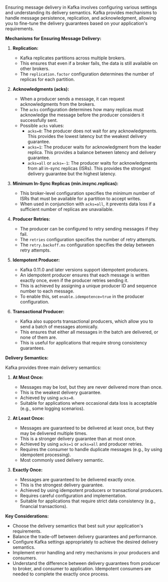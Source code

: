 Ensuring message delivery in Kafka involves configuring various settings and understanding its delivery semantics. Kafka
provides mechanisms to handle message persistence, replication, and acknowledgment, allowing you to fine-tune the
delivery guarantees based on your application's requirements.

**Mechanisms for Ensuring Message Delivery:**

1. **Replication:**
    * Kafka replicates partitions across multiple brokers.
    * This ensures that even if a broker fails, the data is still available on other brokers.
    * The `replication.factor` configuration determines the number of replicas for each partition.

2. **Acknowledgments (acks):**
    * When a producer sends a message, it can request acknowledgments from the brokers.
    * The `acks` configuration determines how many replicas must acknowledge the message before the producer considers
      it successfully sent.
    * Possible `acks` values:
        * `acks=0`: The producer does not wait for any acknowledgments. This provides the lowest latency but the weakest
          delivery guarantee.
        * `acks=1`: The producer waits for acknowledgment from the leader replica. This provides a balance between
          latency and delivery guarantee.
        * `acks=all` or `acks=-1`: The producer waits for acknowledgments from all in-sync replicas (ISRs). This
          provides the strongest delivery guarantee but the highest latency.

3. **Minimum In-Sync Replicas (min.insync.replicas):**
    * This broker-level configuration specifies the minimum number of ISRs that must be available for a partition to
      accept writes.
    * When used in conjunction with `acks=all`, it prevents data loss if a sufficient number of replicas are
      unavailable.

4. **Producer Retries:**
    * The producer can be configured to retry sending messages if they fail.
    * The `retries` configuration specifies the number of retry attempts.
    * The `retry.backoff.ms` configuration specifies the delay between retry attempts.

5. **Idempotent Producer:**
    * Kafka 0.11.0 and later versions support idempotent producers.
    * An idempotent producer ensures that each message is written exactly once, even if the producer retries sending it.
    * This is achieved by assigning a unique producer ID and sequence number to each message.
    * To enable this, set `enable.idempotence=true` in the producer configuration.

6. **Transactional Producer:**
    * Kafka also supports transactional producers, which allow you to send a batch of messages atomically.
    * This ensures that either all messages in the batch are delivered, or none of them are.
    * This is useful for applications that require strong consistency guarantees.

**Delivery Semantics:**

Kafka provides three main delivery semantics:

1. **At Most Once:**
    * Messages may be lost, but they are never delivered more than once.
    * This is the weakest delivery guarantee.
    * Achieved by using `acks=0`.
    * Suitable for applications where occasional data loss is acceptable (e.g., some logging scenarios).

2. **At Least Once:**
    * Messages are guaranteed to be delivered at least once, but they may be delivered multiple times.
    * This is a stronger delivery guarantee than at most once.
    * Achieved by using `acks=1` or `acks=all` and producer retries.
    * Requires the consumer to handle duplicate messages (e.g., by using idempotent processing).
    * Most commonly used delivery semantic.

3. **Exactly Once:**
    * Messages are guaranteed to be delivered exactly once.
    * This is the strongest delivery guarantee.
    * Achieved by using idempotent producers or transactional producers.
    * Requires careful configuration and implementation.
    * Suitable for applications that require strict data consistency (e.g., financial transactions).

**Key Considerations:**

* Choose the delivery semantics that best suit your application's requirements.
* Balance the trade-off between delivery guarantees and performance.
* Configure Kafka settings appropriately to achieve the desired delivery semantics.
* Implement error handling and retry mechanisms in your producers and consumers.
* Understand the difference between delivery guarantees from producer to broker, and consumer to application. Idempotent
  consumers are needed to complete the exactly once process.
